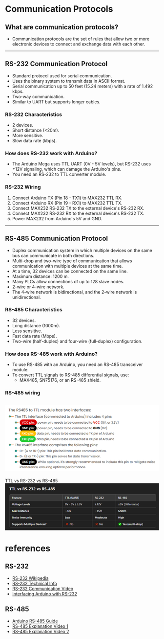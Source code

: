 # Communication Protocols

## What are communication protocols?
- Communication protocols are the set of rules that allow two or more electronic devices to connect and exchange data with each other.

---

## RS-232 Communication Protocol
- Standard protocol used for serial communication.
- Uses the binary system to transmit data in ASCII format.
- Serial communication up to 50 feet (15.24 meters) with a rate of 1.492 kbps.
- Two-way communication.
- Similar to UART but supports longer cables.

### RS-232 Characteristics
- 2 devices.
- Short distance (<20m).
- More sensitive.
- Slow data rate (kbps).

### How does RS-232 work with Arduino?
- The Arduino Mega uses TTL UART (0V - 5V levels), but RS-232 uses ±12V signaling, which can damage the Arduino's pins.
- You need an RS-232 to TTL converter module.

### RS-232 Wiring
1. Connect Arduino TX (Pin 18 - TX1) to MAX232 TTL RX.
2. Connect Arduino RX (Pin 19 - RX1) to MAX232 TTL TX.
3. Connect MAX232 RS-232 TX to the external device's RS-232 RX.
4. Connect MAX232 RS-232 RX to the external device's RS-232 TX.
5. Power MAX232 from Arduino's 5V and GND.

---

## RS-485 Communication Protocol
- Duplex communication system in which multiple devices on the same bus can communicate in both directions.
- Multi-drop and two-wire type of communication that allows communication with multiple devices at the same time.
- At a time, 32 devices can be connected on the same line.
- Maximum distance: 1200 m.
- Many PLCs allow connections of up to 128 slave nodes.
- 2-wire or 4-wire network.
- The 4-wire network is bidirectional, and the 2-wire network is unidirectional.

### RS-485 Characteristics
- 32 devices.
- Long distance (1000m).
- Less sensitive.
- Fast data rate (Mbps).
- Two-wire (half-duplex) and four-wire (full-duplex) configuration.

### How does RS-485 work with Arduino?
- To use RS-485 with an Arduino, you need an RS-485 transceiver module.
- To convert TTL signals to RS-485 differential signals, use:
  - MAX485, SN75176, or an RS-485 shield.
### RS-485 wiring

![RS-485 wiring](<Screenshot 2025-03-22 122207.png>)
---------
TTL vs RS-232 vs RS-485
![TTL vs RS-232 vs RS-485](<Screenshot 2025-03-22 115327-1.png>)
# references 
## RS-232
- [RS-232 Wikipedia](https://en.wikipedia.org/wiki/RS-232)
- [RS-232 Technical Info](https://www.arcelect.com/rs232.htm)
- [RS-232 Communication Video](https://youtu.be/B4zKVwu0RLo?si=fGwZjCr4p8cR6SSw)
- [Interfacing Arduino with RS-232](https://embeddedthere.com/how-to-interface-arduino-with-rs232-communication-protocol/)

## RS-485
- [Arduino RS-485 Guide](https://arduinogetstarted.com/tutorials/arduino-rs485)
- [RS-485 Explanation Video 1](https://youtu.be/h-7xYe9yS3k?si=5zCPH6m4ZuWTF3QN)
- [RS-485 Explanation Video 2](https://youtu.be/05XnE9ljgsU?si=oP_6vJMw-XHwmrkI)
